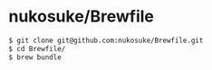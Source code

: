 # nukosuke/Brewfile

```sh
$ git clone git@github.com:nukosuke/Brewfile.git
$ cd Brewfile/
$ brew bundle
```

